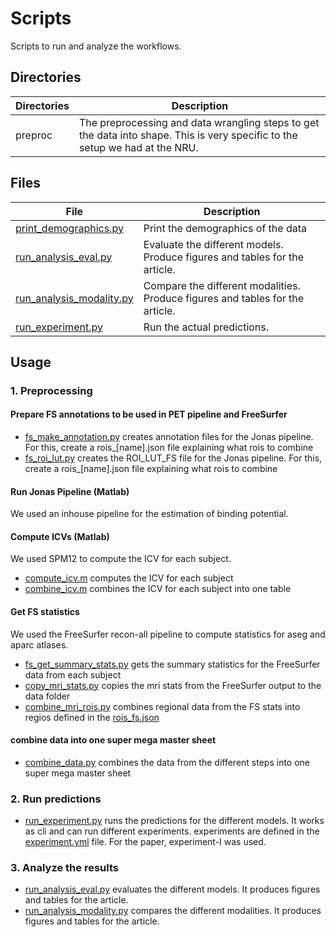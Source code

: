 # Scripts
Scripts to run and analyze the workflows.

## Directories
| Directories                | Description                                               |
|---------------------|------------------------------------------------------------------|
| preproc | The preprocessing and data wrangling steps to get the data into shape. This is very specific to the setup we had at the NRU. |
## Files
| File                | Description                                                      |
|---------------------|------------------------------------------------------------------|
|[print_demographics.py](print_demographics.py)| Print the demographics of the data |
|[run_analysis_eval.py](run_analysis_eval.py)| Evaluate the different models. Produce figures and tables for the article. |
|[run_analysis_modality.py](run_analysis_modality.py)| Compare the different modalities. Produce figures and tables for the article. |
|[run_experiment.py](run_experiment.py)| Run the actual predictions. |

## Usage

### 1. Preprocessing
#### Prepare FS annotations to be used in PET pipeline and FreeSurfer
- [fs_make_annotation.py](preproc/fs_make_annotation.py) creates annotation files for the Jonas pipeline. For this, create a rois_[name].json file explaining what rois to combine
- [fs_roi_lut.py](preproc/fs_roi_lut.py) creates the ROI_LUT_FS file for the Jonas pipeline. For this, create a rois_[name].json file explaining what rois to combine

#### Run Jonas Pipeline (Matlab)
We used an inhouse pipeline for the estimation of binding potential. 

#### Compute ICVs (Matlab)
We used SPM12 to compute the ICV for each subject.
- [compute_icv.m](preproc/compute_icv.m) computes the ICV for each subject
- [combine_icv.m](preproc/combine_icv.m) combines the ICV for each subject into one table

#### Get FS statistics
We used the FreeSurfer recon-all pipeline to compute statistics for aseg and aparc atlases.
- [fs_get_summary_stats.py](preproc/fs_get_summary_stats.py) gets the summary statistics for the FreeSurfer data from each subject
- [copy_mri_stats.py](preproc/copy_mri_stats.py) copies the mri stats from the FreeSurfer output to the data folder
- [combine_mri_rois.py](preproc/combine_mri_rois.py) combines regional data from the FS stats into regios defined in the [rois_fs.json](../data/rois_fs.json)

#### combine data into one super mega master sheet
- [combine_data.py](preproc/combine_data.py) combines the data from the different steps into one super mega master sheet

### 2. Run predictions
- [run_experiment.py](run_experiment.py) runs the predictions for the different models. It works as cli and can run different experiments. experiments are defined in the [experiment.yml](../data/experiment.yml) file. For the paper, experiment-I was used.

### 3. Analyze the results
- [run_analysis_eval.py](run_analysis_eval.py) evaluates the different models. It produces figures and tables for the article.
- [run_analysis_modality.py](run_analysis_modality.py) compares the different modalities. It produces figures and tables for the article.

